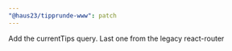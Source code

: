 ```yaml
---
"@haus23/tipprunde-www": patch
---
```


Add the currentTips query. Last one from the legacy react-router
